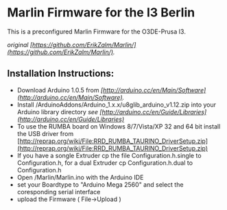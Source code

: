 Marlin Firmware for the I3 Berlin
=============

This is a preconfigured Marlin Firmware for the O3DE-Prusa I3. 

*original [https://github.com/ErikZalm/Marlin/](https://github.com/ErikZalm/Marlin/).*


Installation Instructions:
-------------
* Download Arduino 1.0.5 from *[http://arduino.cc/en/Main/Software](http://arduino.cc/en/Main/Software).*
* Install /ArduinoAddons/Arduino_1.x.x/u8glib_arduino_v1.12.zip into your Arduino library directory *see [http://arduino.cc/en/Guide/Libraries](http://arduino.cc/en/Guide/Libraries)*
* To use the RUMBA board on Windows 8/7/Vista/XP 32 and 64 bit install the USB driver from [http://reprap.org/wiki/File:RRD_RUMBA_TAURINO_DriverSetup.zip](http://reprap.org/wiki/File:RRD_RUMBA_TAURINO_DriverSetup.zip)
* If you have a songle Extruder cp the file Configuration.h.single to Configuration.h, for a dual Extruder cp Configuration.h.dual to Configuration.h 
* Open /Marlin/Marlin.ino with the Arduino IDE 
* set your Boardtype to "Arduino Mega 2560" and select the coresponding serial interface
* upload the Firmware ( File->Upload )



